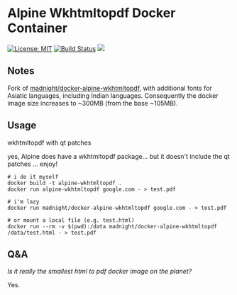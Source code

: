 # Alpine Wkhtmltopdf Docker Container

[![License: MIT](https://img.shields.io/badge/License-MIT-brightgreen.svg)](https://opensource.org/licenses/MIT)
<a href="https://github.com/madnight/docker-alpine-wkhtmltopdf/actions/workflows/CI.yml"><img src="https://img.shields.io/github/workflow/status/madnight/docker-alpine-wkhtmltopdf/CI" alt="Build Status" /></a>
[![](https://images.microbadger.com/badges/image/madnight/docker-alpine-wkhtmltopdf.svg)](https://microbadger.com/images/madnight/docker-alpine-wkhtmltopdf "Get your own image badge on microbadger.com")

## Notes
Fork of [madnight/docker-alpine-wkhtmltopdf](https://github.com/madnight/docker-alpine-wkhtmltopdf), with additional fonts for Asiatic languages, including Indian languages. Consequently the docker image size increases to ~300MB (from the base ~105MB).

## Usage

wkhtmltopdf with qt patches

yes, Alpine does have a wkhtmltopdf package... but it doesn't include the qt patches ... enjoy!


```
# i do it myself
docker build -t alpine-wkhtmltopdf .
docker run alpine-wkhtmltopdf google.com - > test.pdf

# i'm lazy
docker run madnight/docker-alpine-wkhtmltopdf google.com - > test.pdf

# or mount a local file (e.g. test.html)
docker run --rm -v $(pwd):/data madnight/docker-alpine-wkhtmltopdf /data/test.html - > test.pdf
```

## Q&A
*Is it really the smallest html to pdf docker image on the planet?*

Yes.



